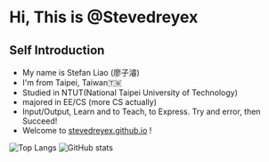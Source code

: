 # Hi, This is @Stevedreyex 

## Self Introduction  
- My name is Stefan Liao (廖子濬)
- I'm from Taipei, Taiwan🇹🇼
- Studied in NTUT(National Taipei University of Technology)
- majored in EE/CS (more CS actually)
- Input/Output, Learn and to Teach, to Express. Try and error, then Succeed!
- Welcome to [stevedreyex.github.io](http://stevedreyex.github.io) !

![Top Langs](https://github-readme-stats.vercel.app/api/top-langs/?username=stevedreyex&layout=compact&theme=nord&count_private=true&langs_count=6)
![GitHub stats](https://github-readme-stats.vercel.app/api?username=stevedreyex&theme=nord&show_icons=true&count_private=true&hide=contribs)
<!---
stevedreyex/stevedreyex is a ✨ special ✨ repository because its `README.md` (this file) appears on your GitHub profile.
You can click the Preview link to take a look at your changes.
--->
